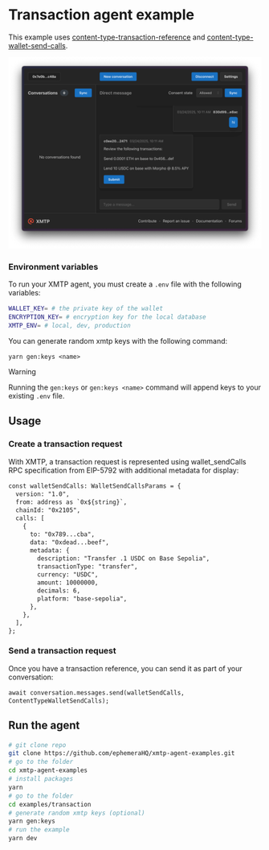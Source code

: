 # Transaction agent example

This example uses [content-type-transaction-reference](https://github.com/xmtp/xmtp-js/tree/main/content-types/content-type-transaction-reference) and [content-type-wallet-send-calls](https://github.com/xmtp/xmtp-js/tree/main/content-types/content-type-wallet-send-calls).

![Transaction agent example](./screenshot.png)

### Environment variables

To run your XMTP agent, you must create a `.env` file with the following variables:

```bash
WALLET_KEY= # the private key of the wallet
ENCRYPTION_KEY= # encryption key for the local database
XMTP_ENV= # local, dev, production
```

You can generate random xmtp keys with the following command:

```tsx
yarn gen:keys <name>
```

> [!WARNING]
> Running the `gen:keys` or `gen:keys <name>` command will append keys to your existing `.env` file.

## Usage

### Create a transaction request

With XMTP, a transaction request is represented using wallet_sendCalls RPC specification from EIP-5792 with additional metadata for display:

```tsx
const walletSendCalls: WalletSendCallsParams = {
  version: "1.0",
  from: address as `0x${string}`,
  chainId: "0x2105",
  calls: [
    {
      to: "0x789...cba",
      data: "0xdead...beef",
      metadata: {
        description: "Transfer .1 USDC on Base Sepolia",
        transactionType: "transfer",
        currency: "USDC",
        amount: 10000000,
        decimals: 6,
        platform: "base-sepolia",
      },
    },
  ],
};
```

### Send a transaction request

Once you have a transaction reference, you can send it as part of your conversation:

```tsx
await conversation.messages.send(walletSendCalls, ContentTypeWalletSendCalls);
```

## Run the agent

```bash
# git clone repo
git clone https://github.com/ephemeraHQ/xmtp-agent-examples.git
# go to the folder
cd xmtp-agent-examples
# install packages
yarn
# go to the folder
cd examples/transaction
# generate random xmtp keys (optional)
yarn gen:keys
# run the example
yarn dev
```

```

```
